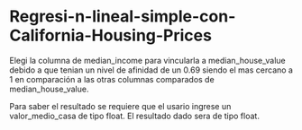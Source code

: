 # Regresi-n-lineal-simple-con-California-Housing-Prices

Elegi la columna de median_income para vincularla a median_house_value debido a que tenian un nivel de afinidad de un 0.69 siendo el mas cercano a 1 en comparación a las otras columnas comparados de median_house_value.

Para saber el resultado se requiere que el usario ingrese un valor_medio_casa de tipo float.
El resultado dado sera de tipo float.


